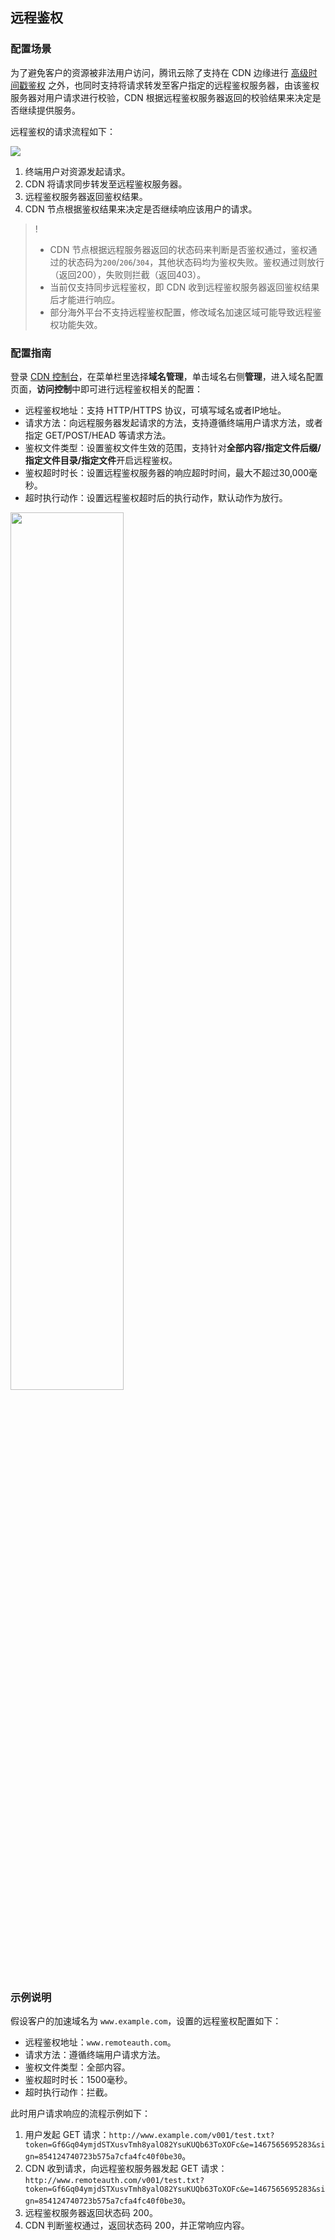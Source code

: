 ## 远程鉴权

### 配置场景

为了避免客户的资源被非法用户访问，腾讯云除了支持在 CDN 边缘进行 [高级时间戳鉴权](https://cloud.tencent.com/document/product/228/41622) 之外，也同时支持将请求转发至客户指定的远程鉴权服务器，由该鉴权服务器对用户请求进行校验，CDN 根据远程鉴权服务器返回的校验结果来决定是否继续提供服务。

远程鉴权的请求流程如下：

![](https://qcloudimg.tencent-cloud.cn/raw/415756d400277c6eaf43eb6ea08055c1.jpg)

1. 终端用户对资源发起请求。
2. CDN 将请求同步转发至远程鉴权服务器。
3. 远程鉴权服务器返回鉴权结果。
4. CDN 节点根据鉴权结果来决定是否继续响应该用户的请求。

> !
> - CDN 节点根据远程服务器返回的状态码来判断是否鉴权通过，鉴权通过的状态码为`200`/`206`/`304`，其他状态码均为鉴权失败。鉴权通过则放行（返回200），失败则拦截（返回403）。
> - 当前仅支持同步远程鉴权，即 CDN 收到远程鉴权服务器返回鉴权结果后才能进行响应。
> - 部分海外平台不支持远程鉴权配置，修改域名加速区域可能导致远程鉴权功能失效。



### 配置指南

登录 [CDN 控制台](https://console.cloud.tencent.com/cdn)，在菜单栏里选择**域名管理**，单击域名右侧**管理**，进入域名配置页面，**访问控制**中即可进行远程鉴权相关的配置：

- 远程鉴权地址：支持 HTTP/HTTPS 协议，可填写域名或者IP地址。
- 请求方法：向远程服务器发起请求的方法，支持遵循终端用户请求方法，或者指定 GET/POST/HEAD 等请求方法。
- 鉴权文件类型：设置鉴权文件生效的范围，支持针对**全部内容/指定文件后缀/指定文件目录/指定文件**开启远程鉴权。
- 鉴权超时时长：设置远程鉴权服务器的响应超时时间，最大不超过30,000毫秒。
- 超时执行动作：设置远程鉴权超时后的执行动作，默认动作为放行。

<img src="https://qcloudimg.tencent-cloud.cn/raw/b9b891796cb935fb025e30aab3ac0f5b.jpg" width="60%">



### 示例说明

假设客户的加速域名为 `www.example.com`，设置的远程鉴权配置如下：

- 远程鉴权地址：`www.remoteauth.com`。
- 请求方法：遵循终端用户请求方法。
- 鉴权文件类型：全部内容。
- 鉴权超时时长：1500毫秒。
- 超时执行动作：拦截。

此时用户请求响应的流程示例如下：
1. 用户发起 GET 请求：`http://www.example.com/v001/test.txt?token=Gf6Gq04ymjdSTXusvTmh8yalO82YsuKUQb63ToXOFc&e=1467565695283&sign=854124740723b575a7cfa4fc40f0be30`。
2. CDN 收到请求，向远程鉴权服务器发起 GET 请求：`http://www.remoteauth.com/v001/test.txt?token=Gf6Gq04ymjdSTXusvTmh8yalO82YsuKUQb63ToXOFc&e=1467565695283&sign=854124740723b575a7cfa4fc40f0be30`。
3. 远程鉴权服务器返回状态码 200。
4. CDN 判断鉴权通过，返回状态码 200，并正常响应内容。


